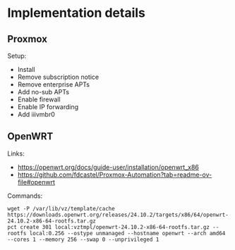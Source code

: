# Implementation details

## Proxmox
Setup: 
* Install
* Remove subscription notice
* Remove enterprise APTs
* Add no-sub APTs
* Enable firewall
* Enable IP forwarding
* Add iiivmbr0


## OpenWRT
Links:
* https://openwrt.org/docs/guide-user/installation/openwrt_x86
* https://github.com/fdcastel/Proxmox-Automation?tab=readme-ov-file#openwrt

Commands:
```
wget -P /var/lib/vz/template/cache https://downloads.openwrt.org/releases/24.10.2/targets/x86/64/openwrt-24.10.2-x86-64-rootfs.tar.gz
pct create 301 local:vztmpl/openwrt-24.10.2-x86-64-rootfs.tar.gz --rootfs local:0.256 --ostype unmanaged --hostname openwrt --arch amd64 --cores 1 --memory 256 --swap 0 --unprivileged 1
```
